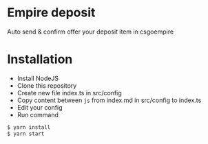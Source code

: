# Empire deposit
Auto send & confirm offer your deposit item in csgoempire

# Installation
* Install NodeJS
* Clone this repository
* Create new file index.ts in src/config
* Copy content between ```js``` from index.md in src/config to index.ts
* Edit your config
* Run command
```bash
$ yarn install
$ yarn start
